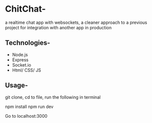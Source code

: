# ChitChat-
a realtime chat app with websockets, a cleaner approach to a previous project for integration with another app in production

## Technologies-
- Node.js
- Express
- Socket.io
- Html/ CSS/ JS

## Usage-
git clone, cd to file, run the following in terminal

npm install
npm run dev

Go to localhost:3000